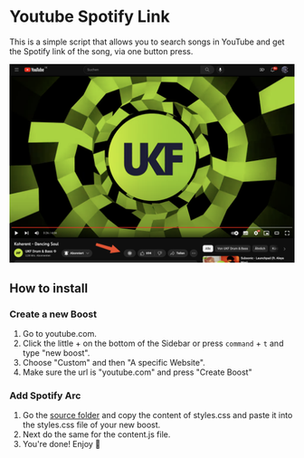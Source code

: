 # Youtube Spotify Link

This is a simple script that allows you to search songs in YouTube and get the Spotify link of the song, via one button press.


![Youtube Song](youtube_song.png "Youtube Song")

## How to install

### Create a new Boost

1. Go to youtube.com.
2. Click the little + on the bottom of the Sidebar or press `command` + `t` and type "new boost".
3. Choose "Custom" and then "A specific Website".
4. Make sure the url is "youtube.com" and press "Create Boost"

### Add Spotify Arc

1. Go the [source folder](/src) and copy the content of styles.css and paste it into the styles.css file of your new boost.
2. Next do the same for the content.js file.
3. You're done! Enjoy 👋

